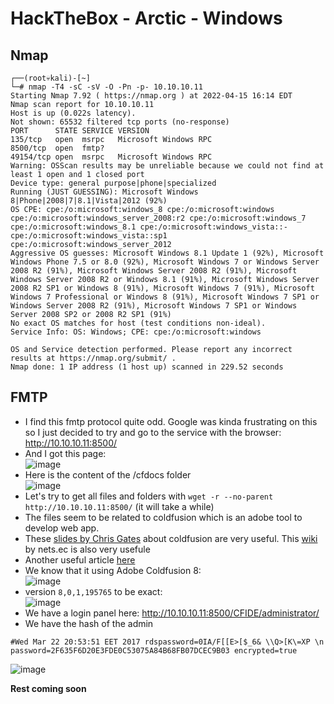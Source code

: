 # HackTheBox - Arctic - Windows

## Nmap

```
┌──(root💀kali)-[~]
└─# nmap -T4 -sC -sV -O -Pn -p- 10.10.10.11  
Starting Nmap 7.92 ( https://nmap.org ) at 2022-04-15 16:14 EDT
Nmap scan report for 10.10.10.11
Host is up (0.022s latency).
Not shown: 65532 filtered tcp ports (no-response)
PORT      STATE SERVICE VERSION
135/tcp   open  msrpc   Microsoft Windows RPC
8500/tcp  open  fmtp?
49154/tcp open  msrpc   Microsoft Windows RPC
Warning: OSScan results may be unreliable because we could not find at least 1 open and 1 closed port
Device type: general purpose|phone|specialized
Running (JUST GUESSING): Microsoft Windows 8|Phone|2008|7|8.1|Vista|2012 (92%)
OS CPE: cpe:/o:microsoft:windows_8 cpe:/o:microsoft:windows cpe:/o:microsoft:windows_server_2008:r2 cpe:/o:microsoft:windows_7 cpe:/o:microsoft:windows_8.1 cpe:/o:microsoft:windows_vista::- cpe:/o:microsoft:windows_vista::sp1 cpe:/o:microsoft:windows_server_2012
Aggressive OS guesses: Microsoft Windows 8.1 Update 1 (92%), Microsoft Windows Phone 7.5 or 8.0 (92%), Microsoft Windows 7 or Windows Server 2008 R2 (91%), Microsoft Windows Server 2008 R2 (91%), Microsoft Windows Server 2008 R2 or Windows 8.1 (91%), Microsoft Windows Server 2008 R2 SP1 or Windows 8 (91%), Microsoft Windows 7 (91%), Microsoft Windows 7 Professional or Windows 8 (91%), Microsoft Windows 7 SP1 or Windows Server 2008 R2 (91%), Microsoft Windows 7 SP1 or Windows Server 2008 SP2 or 2008 R2 SP1 (91%)
No exact OS matches for host (test conditions non-ideal).
Service Info: OS: Windows; CPE: cpe:/o:microsoft:windows

OS and Service detection performed. Please report any incorrect results at https://nmap.org/submit/ .
Nmap done: 1 IP address (1 host up) scanned in 229.52 seconds
```

## FMTP

- I find this fmtp protocol quite odd. Google was kinda frustrating on this so I just decided to try and go to the service with the browser: http://10.10.10.11:8500/
- And I got this page:  
![image](https://user-images.githubusercontent.com/96747355/163629674-5acab26a-b858-49a7-8cdc-4497677c6ef4.png)  
- Here is the content of the /cfdocs folder  
![image](https://user-images.githubusercontent.com/96747355/163629795-11f40e56-09a0-4cb4-8e01-9e27a15e2d80.png)  
- Let's try to get all files and folders with `wget -r --no-parent http://10.10.10.11:8500/` (it will take a while)
- The files seem to be related to coldfusion which is an adobe tool to develop web app.
- These [slides by Chris Gates](https://paper.bobylive.com/Security/LARES-ColdFusion.pdf) about coldfusion are very useful. This [wiki](https://nets.ec/Coldfusion_hacking) by nets.ec is also very usefule
- Another useful article [here](https://www.gnucitizen.org/blog/coldfusion-directory-traversal-faq-cve-2010-2861/)
- We know that it using Adobe Coldfusion 8:  
![image](https://user-images.githubusercontent.com/96747355/163635400-a11f639e-0316-4fea-9959-e65e2ce159ef.png)  
- version `8,0,1,195765` to be exact:  
![image](https://user-images.githubusercontent.com/96747355/163635508-c709c74e-c14d-4bd0-884c-44eb3ea489da.png)  
- We have a login panel here: http://10.10.10.11:8500/CFIDE/administrator/
- We have the hash of the admin  
```
#Wed Mar 22 20:53:51 EET 2017 rdspassword=0IA/F[[E>[$_6& \\Q>[K\=XP \n password=2F635F6D20E3FDE0C53075A84B68FB07DCEC9B03 encrypted=true 
```
![image](https://user-images.githubusercontent.com/96747355/163635889-e7680cdf-619b-4e4f-b79c-c116d8fe1bef.png)  

**Rest coming soon**